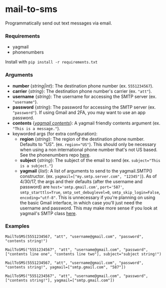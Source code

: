 # mail-to-sms
Programmatically send out text messages via email.

### Requirements
- yagmail
- phonenumbers

Install with `pip install -r requirements.txt`

### Arguments
- **number** {*string|int*}: The destination phone number (ex. `5551234567`).
- **carrier** {*string*}: The destination phone number's carrier (ex. `"att"`).
- **username** {*string*}: The username for accessing the SMTP server (ex. `"username"`).
- **password** {*string*}: The password for accessing the SMTP server (ex. `"password"`). If using Gmail and 2FA, you may want to use an app password.
- **contents** {[*yagmail contents*](https://github.com/kootenpv/yagmail#magical-contents)}: A yagmail friendly contents argument (ex. `"This is a message."`).
- keyworded args (for extra configuration):
  - **region** {*string*}: The region of the destination phone number. Defaults to "US". (ex. `region="US"`). This should only be necessary when using a non international phone number that's not US based. See the phonenumbers repo [here](https://github.com/daviddrysdale/python-phonenumbers).
  - **subject** {*string*}: The subject of the email to send (ex. `subject="This is a subject."`)
  - **yagmail** {*list*}: A list of arguments to send to the yagmail.SMTP() constructor. (ex. `yagmail=["my.smtp.server.com", "12345"]`). As of 4/30/17, the args and their defaults (after the username and password) are `host='smtp.gmail.com'`, `port='587'`, `smtp_starttls=True`, `smtp_set_debuglevel=0`, `smtp_skip_login=False`, `encoding="utf-8"`. This is unnecessary if you're planning on using the basic Gmail interface, in which case you'll just need the username and password. This may make more sense if you look at yagmail's SMTP class [here](https://github.com/kootenpv/yagmail/blob/master/yagmail/yagmail.py#L49).

### Examples
`MailToSMS(5551234567, "att", "username@gmail.com", "password", "contents string!")`

`MailToSMS("5551234567", "att", "username@gmail.com", "password", ["contents line one", "contents line two"], subject="subject string!")`

`MailToSMS(5551234567, "att", "username@gmail.com", "password", "contents string!", yagmail=["smtp.gmail.com", "587"])`

`MailToSMS("5551234567", "att", "username@gmail.com", "password", ["contents string!"], yagmail=["smtp.gmail.com"])`
